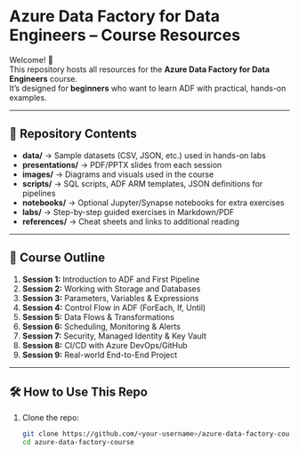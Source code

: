 # Azure Data Factory for Data Engineers – Course Resources

Welcome! 🎉  
This repository hosts all resources for the **Azure Data Factory for Data Engineers** course.  
It’s designed for **beginners** who want to learn ADF with practical, hands-on examples.

---

## 📂 Repository Contents

- **data/** → Sample datasets (CSV, JSON, etc.) used in hands-on labs  
- **presentations/** → PDF/PPTX slides from each session  
- **images/** → Diagrams and visuals used in the course  
- **scripts/** → SQL scripts, ADF ARM templates, JSON definitions for pipelines  
- **notebooks/** → Optional Jupyter/Synapse notebooks for extra exercises  
- **labs/** → Step-by-step guided exercises in Markdown/PDF  
- **references/** → Cheat sheets and links to additional reading  

---

## 🚀 Course Outline

1. **Session 1:** Introduction to ADF and First Pipeline  
2. **Session 2:** Working with Storage and Databases  
3. **Session 3:** Parameters, Variables & Expressions  
4. **Session 4:** Control Flow in ADF (ForEach, If, Until)  
5. **Session 5:** Data Flows & Transformations  
6. **Session 6:** Scheduling, Monitoring & Alerts  
7. **Session 7:** Security, Managed Identity & Key Vault  
8. **Session 8:** CI/CD with Azure DevOps/GitHub  
9. **Session 9:** Real-world End-to-End Project  

---

## 🛠️ How to Use This Repo

1. Clone the repo:
   ```bash
   git clone https://github.com/<your-username>/azure-data-factory-course.git
   cd azure-data-factory-course
